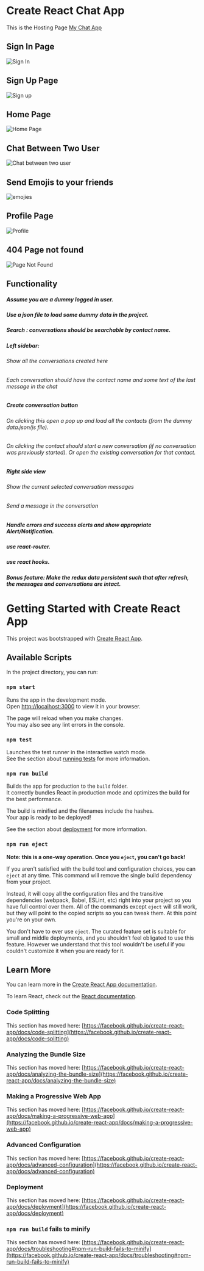 # Create React Chat App

This is the Hosting Page [My Chat App](https://sayanghoshofficial.github.io/my-chat-app)

## Sign In Page

![Sign In](https://user-images.githubusercontent.com/99132893/230254548-21bb2531-8f32-4c6f-8b28-5fff369b4d2e.jpg)

## Sign Up Page

![Sign up](https://user-images.githubusercontent.com/99132893/230254707-b0c524db-ac22-41f7-8e66-f53965d840c7.jpg)

## Home Page

![Home Page](https://github.com/sayanghoshofficial/my-chat-app/assets/99132893/b6f75428-b173-44d7-966c-9255729505a9)

## Chat Between Two User

![Chat between two user](https://github.com/sayanghoshofficial/my-chat-app/assets/99132893/33dc5043-8a46-42b1-adea-4526650f40db)

## Send Emojis to your friends

![emojies](https://github.com/sayanghoshofficial/my-chat-app/assets/99132893/3d3aed9b-69cb-42cb-ac79-629f0e3495af)


## Profile Page

![Profile](https://user-images.githubusercontent.com/99132893/230262902-3a840b6b-b3d6-4471-93ae-db3b2c20d95b.jpg)

## 404 Page not found

![Page Not Found](https://user-images.githubusercontent.com/99132893/230263073-c13f2a87-149a-48b1-acee-a9a3b210d0ba.jpg)

## Functionality
#####   Assume you are a dummy logged in user.

#####   Use a json file to load some dummy data in the project.

#####   Search : conversations should be searchable by contact name.

#####   Left sidebar:
######                Show all the conversations created here
######                Each conversation should have the contact name and some text of the last message in the chat

#####   Create conversation button
######                On clicking this open a pop up and load all the contacts (from the dummy data.json/js file).
######                On clicking the contact should start a new conversation (if no conversation was previously started). Or open the existing conversation for that contact.

#####   Right side view
######                Show the current selected conversation messages
######                Send a message in the conversation

#####   Handle errors and success alerts and show appropriate Alert/Notification.

#####   use react-router.

#####   use react hooks.

#####   Bonus feature: Make the redux data persistent such that after refresh, the messages and conversations are intact.

# Getting Started with Create React App

This project was bootstrapped with [Create React App](https://github.com/facebook/create-react-app).

## Available Scripts

In the project directory, you can run:

### `npm start`

Runs the app in the development mode.\
Open [http://localhost:3000](http://localhost:3000) to view it in your browser.

The page will reload when you make changes.\
You may also see any lint errors in the console.

### `npm test`

Launches the test runner in the interactive watch mode.\
See the section about [running tests](https://facebook.github.io/create-react-app/docs/running-tests) for more information.

### `npm run build`

Builds the app for production to the `build` folder.\
It correctly bundles React in production mode and optimizes the build for the best performance.

The build is minified and the filenames include the hashes.\
Your app is ready to be deployed!

See the section about [deployment](https://facebook.github.io/create-react-app/docs/deployment) for more information.

### `npm run eject`

**Note: this is a one-way operation. Once you `eject`, you can't go back!**

If you aren't satisfied with the build tool and configuration choices, you can `eject` at any time. This command will remove the single build dependency from your project.

Instead, it will copy all the configuration files and the transitive dependencies (webpack, Babel, ESLint, etc) right into your project so you have full control over them. All of the commands except `eject` will still work, but they will point to the copied scripts so you can tweak them. At this point you're on your own.

You don't have to ever use `eject`. The curated feature set is suitable for small and middle deployments, and you shouldn't feel obligated to use this feature. However we understand that this tool wouldn't be useful if you couldn't customize it when you are ready for it.

## Learn More

You can learn more in the [Create React App documentation](https://facebook.github.io/create-react-app/docs/getting-started).

To learn React, check out the [React documentation](https://reactjs.org/).

### Code Splitting

This section has moved here: [https://facebook.github.io/create-react-app/docs/code-splitting](https://facebook.github.io/create-react-app/docs/code-splitting)

### Analyzing the Bundle Size

This section has moved here: [https://facebook.github.io/create-react-app/docs/analyzing-the-bundle-size](https://facebook.github.io/create-react-app/docs/analyzing-the-bundle-size)

### Making a Progressive Web App

This section has moved here: [https://facebook.github.io/create-react-app/docs/making-a-progressive-web-app](https://facebook.github.io/create-react-app/docs/making-a-progressive-web-app)

### Advanced Configuration

This section has moved here: [https://facebook.github.io/create-react-app/docs/advanced-configuration](https://facebook.github.io/create-react-app/docs/advanced-configuration)

### Deployment

This section has moved here: [https://facebook.github.io/create-react-app/docs/deployment](https://facebook.github.io/create-react-app/docs/deployment)

### `npm run build` fails to minify

This section has moved here: [https://facebook.github.io/create-react-app/docs/troubleshooting#npm-run-build-fails-to-minify](https://facebook.github.io/create-react-app/docs/troubleshooting#npm-run-build-fails-to-minify)
